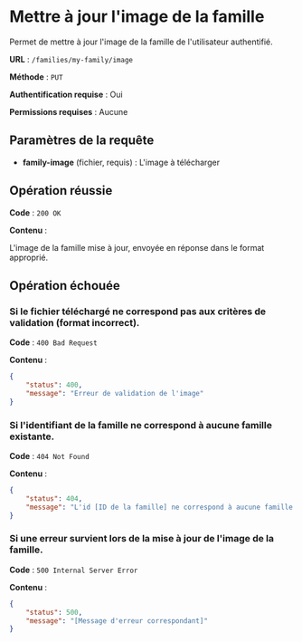 # Mettre à jour l'image de la famille

Permet de mettre à jour l'image de la famille de l'utilisateur authentifié.

**URL** : `/families/my-family/image`

**Méthode** : `PUT`

**Authentification requise** : Oui

**Permissions requises** : Aucune

## Paramètres de la requête

-   **family-image** (fichier, requis) : L'image à télécharger

## Opération réussie

**Code** : `200 OK`

**Contenu** :

L'image de la famille mise à jour, envoyée en réponse dans le format approprié.

## Opération échouée

### Si le fichier téléchargé ne correspond pas aux critères de validation (format incorrect).

**Code** : `400 Bad Request`

**Contenu** :

```json
{
    "status": 400,
    "message": "Erreur de validation de l'image"
}
```

### Si l'identifiant de la famille ne correspond à aucune famille existante.

**Code** : `404 Not Found`

**Contenu** :

```json
{
    "status": 404,
    "message": "L'id [ID de la famille] ne correspond à aucune famille existante"
}
```

### Si une erreur survient lors de la mise à jour de l'image de la famille.

**Code** : `500 Internal Server Error`

**Contenu** :

```json
{
    "status": 500,
    "message": "[Message d'erreur correspondant]"
}
```
